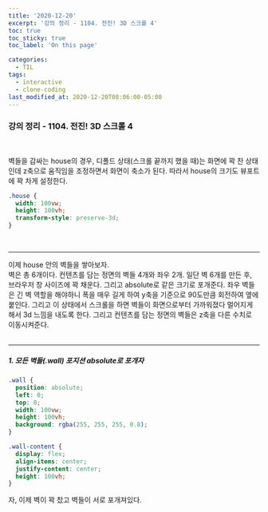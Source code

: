 ```yaml
---
title: '2020-12-20'
excerpt: '강의 정리 - 1104. 전진! 3D 스크롤 4'
toc: true
toc_sticky: true
toc_label: 'On this page'

categories:
  - TIL
tags:
  - interactive
  - clone-coding
last_modified_at: 2020-12-20T08:06:00-05:00
---
```


### 강의 정리 - 1104. 전진! 3D 스크롤 4

<br />

벽들을 감싸는 house의 경우, 디폴드 상태(스크롤 끝까지 했을 때)는 화면에 꽉 찬 상태인데 z축으로 움직임을 조정하면서 화면이 축소가 된다. 따라서 house의 크기도 뷰포트에 꽉 차게 설정한다.

```css
.house {
  width: 100vw;
  height: 100vh;
  transform-style: preserve-3d;
}
```

<br />

---

이제 house 안의 벽들을 쌓아보자.
<br />
벽은 총 6개이다. 컨텐츠를 담는 정면의 벽들 4개와 좌우 2개. 일단 벽 6개를 만든 후, 브라우저 창 사이즈에 꽉 채운다. 그리고 absolute로 같은 크기로 포개준다. 좌우 벽들은 긴 벽 역할을 해야하니 폭을 매우 길게 하여 y축을 기준으로 90도만큼 회전하여 옆에 붙인다. 그리고 이 상태에서 스크롤을 하면 벽들이 화면으로부터 가까워졌다 멀어지게 해서 3d 느낌을 내도록 한다. 그리고 컨텐츠를 담는 정면의 벽들은 z축을 다른 수치로 이동시켜준다.
<br />
<br />

---

##### 1. 모든 벽들(.wall) 포지션 absolute로 포개자

```css
.wall {
  position: absolute;
  left: 0;
  top: 0;
  width: 100vw;
  height: 100vh;
  background: rgba(255, 255, 255, 0.8);
}

.wall-content {
  display: flex;
  align-items: center;
  justify-content: center;
  height: 100vh;
}
```

자, 이제 벽이 꽉 찼고 벽들이 서로 포개져있다.

<br />

